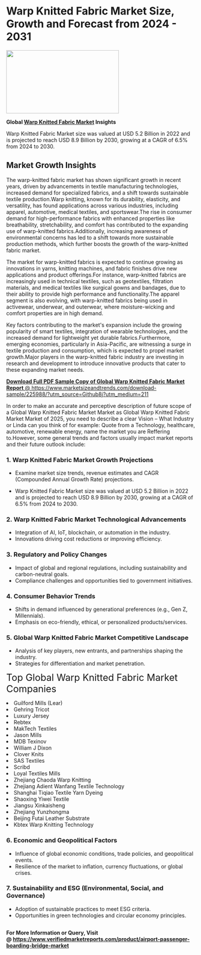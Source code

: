 <H1>Warp Knitted Fabric Market Size, Growth and Forecast from 2024 - 2031</H1><img class="aligncenter size-medium wp-image-584254" src="https://thirdeyenews.in/wp-content/uploads/2024/09/Global-Market-Research-300x168.jpeg" alt="" width="300" height="168" /><p><strong>Global&nbsp;<a href="https://www.marketsizeandtrends.com/download-sample/225988/?utm_source=Github8j?utm_medium=211">Warp Knitted Fabric Market</a> Insights</strong></p><p>Warp Knitted Fabric Market size was valued at USD 5.2 Billion in 2022 and is projected to reach USD 8.9 Billion by 2030, growing at a CAGR of 6.5% from 2024 to 2030.</p><p><h2>Market Growth Insights</h2> <p>The warp-knitted fabric market has shown significant growth in recent years, driven by advancements in textile manufacturing technologies, increased demand for specialized fabrics, and a shift towards sustainable textile production.Warp knitting, known for its durability, elasticity, and versatility, has found applications across various industries, including apparel, automotive, medical textiles, and sportswear.The rise in consumer demand for high-performance fabrics with enhanced properties like breathability, stretchability, and comfort has contributed to the expanding use of warp-knitted fabrics.Additionally, increasing awareness of environmental concerns has led to a shift towards more sustainable production methods, which further boosts the growth of the warp-knitted fabric market.</p> <p><a href="#"></a></p> <p>The market for warp-knitted fabrics is expected to continue growing as innovations in yarns, knitting machines, and fabric finishes drive new applications and product offerings.For instance, warp-knitted fabrics are increasingly used in technical textiles, such as geotextiles, filtration materials, and medical textiles like surgical gowns and bandages, due to their ability to provide high performance and functionality.The apparel segment is also evolving, with warp-knitted fabrics being used in activewear, underwear, and outerwear, where moisture-wicking and comfort properties are in high demand.</p> <p>Key factors contributing to the market's expansion include the growing popularity of smart textiles, integration of wearable technologies, and the increased demand for lightweight yet durable fabrics.Furthermore, emerging economies, particularly in Asia-Pacific, are witnessing a surge in textile production and consumption, which is expected to propel market growth.Major players in the warp-knitted fabric industry are investing in research and development to introduce innovative products that cater to these expanding market needs.</p> <p><a href="#"></p><p><span class=""><strong>Download Full PDF Sample Copy of Global Warp Knitted Fabric Market Report</strong> @ <a href="https://www.marketsizeandtrends.com/download-sample/225988/?utm_source=Github8j?utm_medium=211" target="_blank">https://www.marketsizeandtrends.com/download-sample/225988/?utm_source=Github8j?utm_medium=211</a></span></p><p>In order to make an accurate and perceptive description of future scope of a Global&nbsp;Warp Knitted Fabric Market Market as Global&nbsp;Warp Knitted Fabric Market Market of 2025, you need to describe a clear Vision &ndash; What Industry or Linda can you think of for example: Quote from a Technology, healthcare, automotive, renewable energy, name the market you are Reffering to.However, some general trends and factors usually impact market reports and their future outlook include:</p><h3>1.&nbsp;<strong>Warp Knitted Fabric Market Growth Projections</strong></h3><ul><li>Examine market size trends, revenue estimates and CAGR (Compounded Annual Growth Rate) projections.</li><li><p>Warp Knitted Fabric Market size was valued at USD 5.2 Billion in 2022 and is projected to reach USD 8.9 Billion by 2030, growing at a CAGR of 6.5% from 2024 to 2030.</p></li></ul><h3>2.&nbsp;<strong>Warp Knitted Fabric Market Technological Advancements</strong></h3><ul><li>Integration of AI, IoT, blockchain, or automation in the industry.</li><li>Innovations driving cost reductions or improving efficiency.</li></ul><h3>3.&nbsp;<strong>Regulatory and Policy Changes</strong></h3><ul><li>Impact of global and regional regulations, including sustainability and carbon-neutral goals.</li><li>Compliance challenges and opportunities tied to government initiatives.</li></ul><h3>4.&nbsp;<strong>Consumer Behavior Trends</strong></h3><ul><li>Shifts in demand influenced by generational preferences (e.g., Gen Z, Millennials).</li><li>Emphasis on eco-friendly, ethical, or personalized products/services.</li></ul><h3>5.&nbsp;<strong>Global Warp Knitted Fabric Market Competitive Landscape</strong></h3><ul><li>Analysis of key players, new entrants, and partnerships shaping the industry.</li><li>Strategies for differentiation and market penetration.</li></ul><p data-pm-slice="1 1 []"><span style="color: inherit; font-family: inherit; font-size: 25px;">Top Global Warp Knitted Fabric Market Companies</span></p><div class="" data-test-id=""><p><li>Guilford Mills (Lear)</li><li> Gehring Tricot</li><li> Luxury Jersey</li><li> Rebtex</li><li> MakTech Textiles</li><li> Jason Mills</li><li> MDB Texinov</li><li> William J Dixon</li><li> Clover Knits</li><li> SAS Textiles</li><li> Scribd</li><li> Loyal Textiles Mills</li><li> Zhejiang Chaoda Warp Knitting</li><li> Zhejiang Adient Wanfang Textile Technology</li><li> Shanghai Tiqiao Textile Yarn Dyeing</li><li> Shaoxing Yiwei Textile</li><li> Jiangsu Xinkaisheng</li><li> Zhejiang Yunzhongma</li><li> Beijing Futai Leather Substrate</li><li> Kbtex Warp Knitting Technology</li></p></div><h3>6.&nbsp;<strong>Economic and Geopolitical Factors</strong></h3><ul><li>Influence of global economic conditions, trade policies, and geopolitical events.</li><li>Resilience of the market to inflation, currency fluctuations, or global crises.</li></ul><h3>7.&nbsp;<strong>Sustainability and ESG (Environmental, Social, and Governance)</strong></h3><ul><li>Adoption of sustainable practices to meet ESG criteria.</li><li>Opportunities in green technologies and circular economy principles.</li></ul><h2><strong style="font-size: 14px;">For More Information or Query, Visit @&nbsp;</strong><a style="background-color: #ffffff; font-size: 14px;" href="https://www.marketsizeandtrends.com/report/warp-knitted-fabric-market/" target="_blank">https://www.verifiedmarketreports.com/product/airport-passenger-boarding-bridge-market</a></h2>